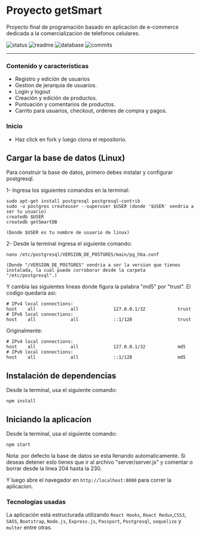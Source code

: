 # Proyecto getSmart

Proyecto final de programación basado en aplicacíon de e-commerce dedicada a la comercializacíon de telefonos celulares.

![status](https://img.shields.io/badge/status-running-green.svg?colorB=00C106) ![readme](https://img.shields.io/badge/readme-OK-green.svg?colorB=00C106) ![database](https://img.shields.io/badge/database-OK-green.svg?colorB=00C106) ![commits](https://img.shields.io/badge/commits-65-blue.svg)

---

### Contenido y características
- Registro y edición de usuarios
- Gestion de jerarquia de usuarios.
- Login y logout
- Creación y edición de productos.
- Puntuación y comentarios de productos.
- Carrito para usuarios, checkout, ordenes de compra y pagos.

### Inicio

- Haz click en fork y luego clona el repositorio.

## Cargar la base de datos (Linux)

Para construir la base de datos, primero debes instalar y configurar
postgresql.

1- Ingresa los siguientes comandos en la terminal:

```
sudo apt-get install postgresql postgresql-contrib
sudo -u postgres createuser --superuser $USER (donde '$USER' vendria a ser tu usuario)
createdb $USER
createdb getSmartDB

(Donde $USER es tu nombre de usuario de linux)

```

2- Desde la terminal ingresa el siguiente comando:

```
nano /etc/postgresql/VERSION_DE_POSTGRES/main/pg_hba.conf

(Donde "/VERSION_DE_POSTGRES" vendria a ser la version que tienes instalada, la cual puede corroborar desde la carpeta "/etc/postgresql".)
```

Y cambia las siguientes lineas donde figura la palabra "md5" por "trust". El codigo quedaría asi:


```
# IPv4 local connections:
host    all             all             127.0.0.1/32            trust
# IPv6 local connections:
host    all             all             ::1/128                 trust
```


Originalmente:

```
# IPv4 local connections:
host    all             all             127.0.0.1/32            md5
# IPv6 local connections:
host    all             all             ::1/128                 md5
```

## Instalación de dependencias
Desde la terminal, usa el siguiente comando:

```
npm install

```

## Iniciando la aplicacíon

Desde la terminal, usa el siguiente comando:

```
npm start

``` 

Nota: por defecto la base de datos se esta llenando automaticamente. Si deseas detener esto tienes que ir al archivo "server/server.js" y comentar o borrar desde la linea 204 hasta la 230.

Y luego abre el navegador en `http://localhost:8080` para correr la aplicacíon.

### Tecnologías usadas

La aplicación está estructurada utilizando
`React Hooks`, `React Redux`,`CSS3`, `SASS`, `Bootstrap`, `Node.js`, `Express.js`, `Passport`, `Postgresql`, `sequelize` y `multer` entre otras.


